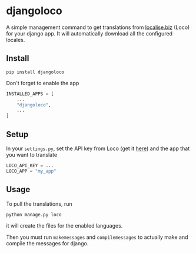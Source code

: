 # djangoloco

A simple management command to get translations from [localise.biz](https://localise.biz/) (Loco) for your django app. It will automatically download all the configured locales.

## Install
```
pip install djangoloco
```
Don't forget to enable the app
```python
INSTALLED_APPS = [
    ...
    "djangoloco",
    ...
]
```

## Setup
In your `settings.py`, set the API key from Loco (get it [here](https://localise.biz/help/developers/api-keys)) and the app that you want to translate
```python
LOCO_API_KEY = ...
LOCO_APP = "my_app"
```

## Usage
To pull the translations, run
```
python manage.py loco
```
it will create the files for the enabled languages.

Then you must run `makemessages` and `compilemessages` to actually make and compile the messages for django.